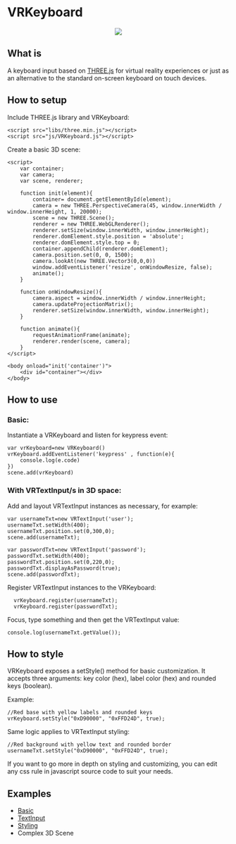 # VRKeyboard

<p align="center">
  <img src="https://github.com/erosmarcon/VRKeyboard/blob/master/images/screenshots/VRKeyboard-shot-1.png"/>
</p>

## What is
A keyboard input based on [THREE.js](https://threejs.org/) for virtual reality experiences or just as an alternative to the standard on-screen keyboard on touch devices.

## How to setup

Include THREE.js library and VRKeyboard:

    <script src="libs/three.min.js"></script>
    <script src="js/VRKeyboard.js"></script>


Create a basic 3D scene:

    <script>
        var container;
        var camera;
        var scene, renderer;

        function init(element){
            container= document.getElementById(element);
            camera = new THREE.PerspectiveCamera(45, window.innerWidth / window.innerHeight, 1, 20000);
            scene = new THREE.Scene();
            renderer = new THREE.WebGLRenderer();
            renderer.setSize(window.innerWidth, window.innerHeight);
            renderer.domElement.style.position = 'absolute';
            renderer.domElement.style.top = 0;
            container.appendChild(renderer.domElement);
            camera.position.set(0, 0, 1500);
            camera.lookAt(new THREE.Vector3(0,0,0))
            window.addEventListener('resize', onWindowResize, false);
            animate();
        }

        function onWindowResize(){
            camera.aspect = window.innerWidth / window.innerHeight;
            camera.updateProjectionMatrix();
            renderer.setSize(window.innerWidth, window.innerHeight);
        }

        function animate(){
            requestAnimationFrame(animate);
            renderer.render(scene, camera);
        }
    </script>

    <body onload="init('container')">
        <div id="container"></div>
    </body>

## How to use

### Basic:

Instantiate a VRKeyboard and listen for keypress event:

    var vrKeyboard=new VRKeyboard()
    vrKeyboard.addEventListener('keypress' , function(e){
        console.log(e.code)
    })
    scene.add(vrKeyboard)

### With VRTextInput/s in 3D space:

Add and layout VRTextInput instances as necessary, for example:

    var usernameTxt=new VRTextInput('user');
    usernameTxt.setWidth(400);
    usernameTxt.position.set(0,300,0);
    scene.add(usernameTxt);

    var passwordTxt=new VRTextInput('password');
    passwordTxt.setWidth(400);
    passwordTxt.position.set(0,220,0);
    passwordTxt.displayAsPassword(true);
    scene.add(passwordTxt);

Register VRTextInput instances to the VRKeyboard:

      vrKeyboard.register(usernameTxt);
      vrKeyboard.register(passwordTxt);

Focus, type something and then get the VRTextInput value:

    console.log(usernameTxt.getValue());

## How to style

VRKeyboard exposes a setStyle() method for basic customization. It accepts three arguments: key color (hex), label color (hex) and rounded keys (boolean).

Example:

    //Red base with yellow labels and rounded keys
    vrKeyboard.setStyle("0xD90000", "0xFFD24D", true);

Same logic applies to VRTextInput styling:

    //Red background with yellow text and rounded border
    usernameTxt.setStyle("0xD90000", "0xFFD24D", true);

If you want to go more in depth on styling and customizing, you can edit any css rule in javascript source code to suit your needs.

## Examples

* [Basic](http://www.uxvision.it/projects/VRKeyboard/examples/Basic.html)
* [TextInput](http://www.uxvision.it/projects/VRKeyboard/examples/VRTextInputs.html)
* [Styling](http://www.uxvision.it/projects/VRKeyboard/examples/Styling.html)
* Complex 3D Scene
